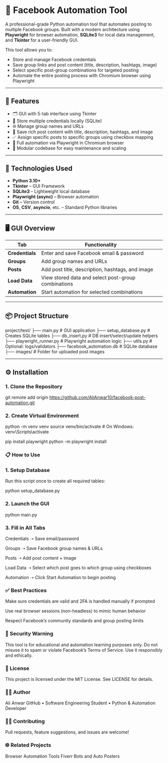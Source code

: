 # 📢 Facebook Automation Tool

A professional-grade Python automation tool that automates posting to multiple Facebook groups. Built with a modern architecture using **Playwright** for browser automation, **SQLite3** for local data management, and **Tkinter** for a user-friendly GUI.

This tool allows you to:
- Store and manage Facebook credentials
- Save group links and post content (title, description, hashtags, image)
- Select specific post-group combinations for targeted posting
- Automate the entire posting process with Chromium browser using Playwright

---

## 🧰 Features

- 🗂️ GUI with 5-tab interface using Tkinter
- 🔐 Store multiple credentials locally (SQLite)
- 🌐 Manage group names and URLs
- 📝 Save rich post content with title, description, hashtags, and image
- ✅ Assign specific posts to specific groups using checkbox mapping
- 🤖 Full automation via Playwright in Chromium browser
- 🧱 Modular codebase for easy maintenance and scaling

---

## 🚀 Technologies Used

- **Python 3.10+**
- **Tkinter** – GUI Framework
- **SQLite3** – Lightweight local database
- **Playwright (async)** – Browser automation
- **Git** – Version control
- **OS**, **CSV**, **asyncio**, etc. – Standard Python libraries

---

## 🖥️ GUI Overview

| Tab             | Functionality |
|----------------|----------------|
| **Credentials** | Enter and save Facebook email & password |
| **Groups**      | Add group names and URLs |
| **Posts**       | Add post title, description, hashtags, and image |
| **Load Data**   | View stored data and select post-group combinations |
| **Automation**  | Start automation for selected combinations |

---

## 📦 Project Structure

project/test/
├── main.py # GUI application
├── setup_database.py # Creates SQLite tables
├── db_insert.py # DB insert/select/update helpers
├── playwright_runner.py # Playwright automation logic
├── utils.py # Optional: logs/validators
├── facebook_automation.db # SQLite database
├── images/ # Folder for uploaded post images


---

## ⚙️ Installation

### 1. Clone the Repository

git remote add origin https://github.com/AliAnwar10/facebook-post-automation.git

### 2. Create Virtual Environment 

python -m venv venv
source venv/bin/activate   # On Windows: venv\Scripts\activate

pip install playwright
python -m playwright install

### 📋 How to Use
### 1. Setup Database
Run this script once to create all required tables:

python setup_database.py
### 2. Launch the GUI

python main.py
### 3. Fill in All Tabs
Credentials ➝ Save email/password

Groups ➝ Save Facebook group names & URLs

Posts ➝ Add post content + image

Load Data ➝ Select which post goes to which group using checkboxes

Automation ➝ Click Start Automation to begin posting

### ✅ Best Practices
Make sure credentials are valid and 2FA is handled manually if prompted

Use real browser sessions (non-headless) to mimic human behavior

Respect Facebook’s community standards and group posting limits

### 🔐 Security Warning
This tool is for educational and automation learning purposes only.
Do not misuse it to spam or violate Facebook’s Terms of Service. Use it responsibly and ethically.


### 📄 License
This project is licensed under the MIT License. See LICENSE for details.

### 👨‍💻 Author
Ali Anwar
GitHub • Software Engineering Student • Python & Automation Developer

### 🙋‍♂️ Contributing
Pull requests, feature suggestions, and issues are welcome!

### 🌐 Related Projects
Browser Automation Tools
Fiverr Bots and Auto Posters
